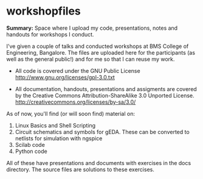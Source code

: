workshopfiles
=============

**Summary:** Space where I upload my code, presentations, notes and handouts for workshops I conduct.


I've given a couple of talks and conducted workshops at BMS College of Engineering, Bangalore.
The files are uploaded here for the participants (as well as the general public!) and for me so that I can reuse my work.

* All code is covered under the GNU Public License http://www.gnu.org/licenses/gpl-3.0.txt

* All documentation, handouts, presentations and assigments are covered by the 
  Creative Commons Attribution-ShareAlike 3.0 Unported License. 
  http://creativecommons.org/licenses/by-sa/3.0/

As of now, you'll find (or will soon find) material on:

1. Linux Basics and Shell Scripting
2. Circuit schematics and symbols for gEDA. 
   These can be converted to netlists for simulation with ngspice
3. Scilab code
4. Python code

All of these have presentations and documents with exercises in the docs directory. 
The source files are solutions to these exercises.
